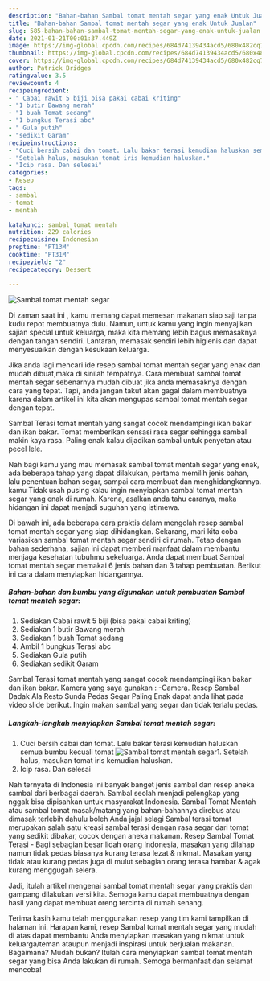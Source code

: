```yaml
---
description: "Bahan-bahan Sambal tomat mentah segar yang enak Untuk Jualan"
title: "Bahan-bahan Sambal tomat mentah segar yang enak Untuk Jualan"
slug: 585-bahan-bahan-sambal-tomat-mentah-segar-yang-enak-untuk-jualan
date: 2021-01-21T00:01:37.449Z
image: https://img-global.cpcdn.com/recipes/684d74139434acd5/680x482cq70/sambal-tomat-mentah-segar-foto-resep-utama.jpg
thumbnail: https://img-global.cpcdn.com/recipes/684d74139434acd5/680x482cq70/sambal-tomat-mentah-segar-foto-resep-utama.jpg
cover: https://img-global.cpcdn.com/recipes/684d74139434acd5/680x482cq70/sambal-tomat-mentah-segar-foto-resep-utama.jpg
author: Patrick Bridges
ratingvalue: 3.5
reviewcount: 4
recipeingredient:
- " Cabai rawit 5 biji bisa pakai cabai kriting"
- "1 butir Bawang merah"
- "1 buah Tomat sedang"
- "1 bungkus Terasi abc"
- " Gula putih"
- "sedikit Garam"
recipeinstructions:
- "Cuci bersih cabai dan tomat. Lalu bakar terasi kemudian haluskan semua bumbu kecuali tomat"
- "Setelah halus, masukan tomat iris kemudian haluskan."
- "Icip rasa. Dan selesai"
categories:
- Resep
tags:
- sambal
- tomat
- mentah

katakunci: sambal tomat mentah 
nutrition: 229 calories
recipecuisine: Indonesian
preptime: "PT13M"
cooktime: "PT31M"
recipeyield: "2"
recipecategory: Dessert

---
```



![Sambal tomat mentah segar](https://img-global.cpcdn.com/recipes/684d74139434acd5/680x482cq70/sambal-tomat-mentah-segar-foto-resep-utama.jpg)

Di zaman  saat ini , kamu memang dapat memesan makanan siap saji tanpa kudu repot membuatnya dulu. Namun, untuk kamu yang ingin menyajikan sajian special untuk keluarga, maka kita memang lebih bagus memasaknya dengan tangan sendiri. Lantaran, memasak sendiri lebih higienis dan dapat menyesuaikan dengan kesukaan keluarga.

Jika anda lagi mencari ide resep sambal tomat mentah segar yang enak dan mudah dibuat,maka di sinilah tempatnya. Cara membuat sambal tomat mentah segar  sebenarnya mudah dibuat jika anda memasaknya dengan cara yang tepat. Tapi, anda jangan takut akan gagal dalam membuatnya 
karena dalam artikel ini kita akan mengupas sambal tomat mentah segar dengan tepat.  

Sambal Terasi tomat mentah yang sangat cocok mendampingi ikan bakar dan ikan bakar. Tomat memberikan sensasi rasa segar sehingga sambal makin kaya rasa. Paling enak kalau dijadikan sambal untuk penyetan atau pecel lele.

Nah bagi kamu yang mau memasak sambal tomat mentah segar yang enak, ada beberapa tahap yang dapat dilakukan, pertama memilih jenis bahan, lalu penentuan bahan segar, sampai cara membuat dan menghidangkannya. kamu Tidak usah pusing kalau ingin menyiapkan sambal tomat mentah segar yang enak di rumah. Karena, asalkan anda  tahu caranya, maka hidangan ini dapat menjadi suguhan yang istimewa.

Di bawah ini, ada beberapa cara praktis  dalam mengolah resep sambal tomat mentah segar yang siap dihidangkan. Sekarang, mari kita coba variasikan sambal tomat mentah segar sendiri di rumah. Tetap dengan bahan sederhana, sajian ini dapat memberi manfaat dalam membantu menjaga kesehatan tubuhmu sekeluarga. Anda dapat membuat Sambal tomat mentah segar memakai 6 jenis bahan dan 3 tahap pembuatan. Berikut ini cara dalam menyiapkan hidangannya.

<!--inarticleads1-->

##### Bahan-bahan dan bumbu yang digunakan untuk pembuatan Sambal tomat mentah segar:

1. Sediakan  Cabai rawit 5 biji (bisa pakai cabai kriting)
1. Sediakan 1 butir Bawang merah
1. Sediakan 1 buah Tomat sedang
1. Ambil 1 bungkus Terasi abc
1. Sediakan  Gula putih
1. Sediakan sedikit Garam


Sambal Terasi tomat mentah yang sangat cocok mendampingi ikan bakar dan ikan bakar. Kamera yang saya gunakan : -Camera. Resep Sambal Dadak Ala Resto Sunda Pedas Segar Paling Enak dapat anda lihat pada video slide berikut. Ingin makan sambal yang segar dan tidak terlalu pedas. 

<!--inarticleads2-->

##### Langkah-langkah menyiapkan Sambal tomat mentah segar:

1. Cuci bersih cabai dan tomat. Lalu bakar terasi kemudian haluskan semua bumbu kecuali tomat
<img src="https://img-global.cpcdn.com/steps/eb59a665bbd7c171/160x128cq70/sambal-tomat-mentah-segar-langkah-memasak-1-foto.jpg" alt="Sambal tomat mentah segar">1. Setelah halus, masukan tomat iris kemudian haluskan.
1. Icip rasa. Dan selesai


Nah ternyata di Indonesia ini banyak banget jenis sambal dan resep aneka sambal dari berbagai daerah. Sambal seolah menjadi pelengkap yang nggak bisa dipisahkan untuk masyarakat Indonesia. Sambal Tomat Mentah atau sambal tomat masak/matang yang bahan-bahannya direbus atau dimasak terlebih dahulu boleh Anda jajal selagi Sambal terasi tomat merupakan salah satu kreasi sambal terasi dengan rasa segar dari tomat yang sedikit dibakar, cocok dengan aneka makanan. Resep Sambal Tomat Terasi - Bagi sebagian besar lidah orang Indonesia, masakan yang dilahap namun tidak pedas biasanya kurang terasa lezat &amp; nikmat. Masakan yang tidak atau kurang pedas juga di mulut sebagian orang terasa hambar &amp; agak kurang menggugah selera. 

Jadi, itulah artikel mengenai  sambal tomat mentah segar  yang praktis dan gampang dilakukan versi kita. Semoga kamu dapat membuatnya dengan hasil yang dapat membuat oreng tercinta di rumah senang. 

Terima kasih kamu telah menggunakan resep yang tim kami tampilkan di halaman ini. Harapan kami, resep  Sambal tomat mentah segar yang mudah di atas dapat membantu Anda menyiapkan masakan yang nikmat untuk keluarga/teman ataupun menjadi inspirasi untuk berjualan makanan. Bagaimana? Mudah bukan? Itulah cara menyiapkan sambal tomat mentah segar yang bisa Anda lakukan di rumah. Semoga bermanfaat dan selamat mencoba!

